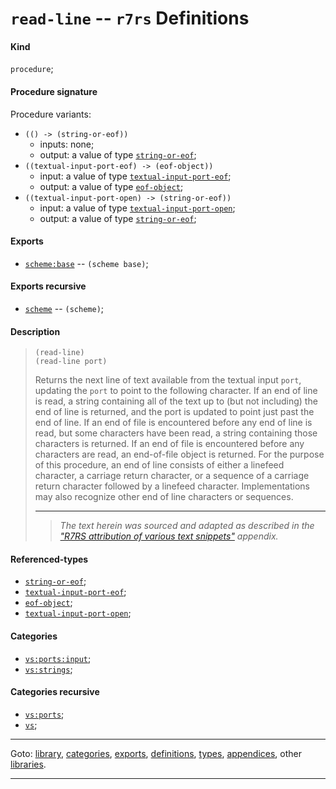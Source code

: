 

<a id='definition__r7rs__read-line'></a>

# `read-line` -- `r7rs` Definitions


<a id='definition__r7rs__read-line__kind'></a>

#### Kind

`procedure`;


<a id='definition__r7rs__read-line__procedure-signature'></a>

#### Procedure signature

Procedure variants:
 * `(() -> (string-or-eof))`
   * inputs: none;
   * output: a value of type [`string-or-eof`](../../r7rs/types/string-or-eof.md#type__r7rs__string-or-eof);
 * `((textual-input-port-eof) -> (eof-object))`
   * input: a value of type [`textual-input-port-eof`](../../r7rs/types/textual-input-port-eof.md#type__r7rs__textual-input-port-eof);
   * output: a value of type [`eof-object`](../../r7rs/types/eof-object.md#type__r7rs__eof-object);
 * `((textual-input-port-open) -> (string-or-eof))`
   * input: a value of type [`textual-input-port-open`](../../r7rs/types/textual-input-port-open.md#type__r7rs__textual-input-port-open);
   * output: a value of type [`string-or-eof`](../../r7rs/types/string-or-eof.md#type__r7rs__string-or-eof);


<a id='definition__r7rs__read-line__exports'></a>

#### Exports

 * [`scheme:base`](../../r7rs/exports/scheme_3a_base.md#export__r7rs__scheme_3a_base) -- `(scheme base)`;


<a id='definition__r7rs__read-line__exports-recursive'></a>

#### Exports recursive

 * [`scheme`](../../r7rs/exports/scheme.md#export__r7rs__scheme) -- `(scheme)`;


<a id='definition__r7rs__read-line__description'></a>

#### Description

> ````
> (read-line)
> (read-line port)
> ````
> 
> 
> Returns the next line of text available from the textual input
> `port`, updating the `port` to point to the following character.
> If an end of line is read, a string containing all of the text up to
> (but not including) the end of line is returned, and the port is updated
> to point just past the end of line. If an end of file is encountered
> before any end of line is read, but some characters have been
> read, a string containing those characters is returned. If an end of
> file is encountered before any characters are read, an end-of-file
> object is returned.  For the purpose of this procedure, an end of line
> consists of either a linefeed character, a carriage return character, or a
> sequence of a carriage return character followed by a linefeed character.
> Implementations may also recognize other end of line characters or sequences.
> 
> 
> ----
> > *The text herein was sourced and adapted as described in the ["R7RS attribution of various text snippets"](../../r7rs/appendices/attribution.md#appendix__r7rs__attribution) appendix.*


<a id='definition__r7rs__read-line__referenced-types'></a>

#### Referenced-types

 * [`string-or-eof`](../../r7rs/types/string-or-eof.md#type__r7rs__string-or-eof);
 * [`textual-input-port-eof`](../../r7rs/types/textual-input-port-eof.md#type__r7rs__textual-input-port-eof);
 * [`eof-object`](../../r7rs/types/eof-object.md#type__r7rs__eof-object);
 * [`textual-input-port-open`](../../r7rs/types/textual-input-port-open.md#type__r7rs__textual-input-port-open);


<a id='definition__r7rs__read-line__categories'></a>

#### Categories

 * [`vs:ports:input`](../../r7rs/categories/vs_3a_ports_3a_input.md#category__r7rs__vs_3a_ports_3a_input);
 * [`vs:strings`](../../r7rs/categories/vs_3a_strings.md#category__r7rs__vs_3a_strings);


<a id='definition__r7rs__read-line__categories-recursive'></a>

#### Categories recursive

 * [`vs:ports`](../../r7rs/categories/vs_3a_ports.md#category__r7rs__vs_3a_ports);
 * [`vs`](../../r7rs/categories/vs.md#category__r7rs__vs);

----

Goto: [library](../../r7rs/_index.md#library__r7rs), [categories](../../r7rs/categories/_index.md#toc__r7rs__categories), [exports](../../r7rs/exports/_index.md#toc__r7rs__exports), [definitions](../../r7rs/definitions/_index.md#toc__r7rs__definitions), [types](../../r7rs/types/_index.md#toc__r7rs__types), [appendices](../../r7rs/appendices/_index.md#toc__r7rs__appendices), other [libraries](../../_libraries.md#toc__libraries).

----

